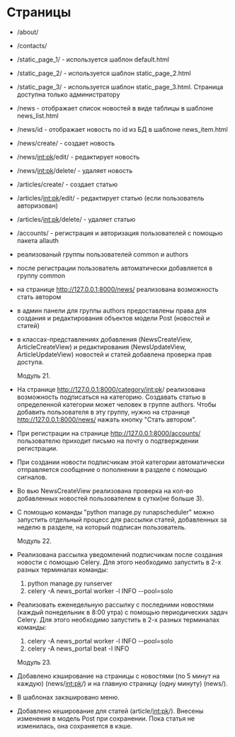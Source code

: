 # Страницы
- /about/
- /contacts/
- /static_page_1/ - используется шаблон default.html
- /static_page_2/ - используется шаблон static_page_2.html
- /static_page_3/ - используется шаблон static_page_3.html. Страница доступна только администратору
- /news - отображает список новостей в виде таблицы в шаблоне news_list.html
- /news/id - отображает новость по id из БД в шаблоне news_item.html
- /news/create/ - создает новость
- /news/<int:pk>/edit/ - редактирует новость
- /news/<int:pk>/delete/ - удаляет новость
- /articles/create/ - создает статью
- /articles/<int:pk>/edit/ - редактирует статью (если пользователь авторизован)
- /articles/<int:pk>/delete/ - удаляет статью
- /accounts/ - регистрация и авторизация пользователей с помощью пакета allauth
- реализованый группы пользователей common и authors
- после регистрации пользователь автоматически добавляется в группу common
- на странице http://127.0.0.1:8000/news/ реализована возможность стать автором
- в админ панели для группы authors предоставлены права для создания и редактирования объектов модели Post (новостей и статей)
- в классах-представлениях добавления (NewsCreateView, ArticleCreateView) и редактирования (NewsUpdateView, ArticleUpdateView) новостей и статей добавлена проверка прав доступа.

  Модуль 21. 
- На странице http://127.0.0.1:8000/category/<int:pk>/ реализована возможность подписаться на категорию. Создавать статью в определенной категории может человек в группе authors. 
Чтобы добавить пользователя в эту группу, нужно на странице http://127.0.0.1:8000/news/ нажать кнопку "Стать автором".
- При регистрации на странице http://127.0.0.1:8000/accounts/ пользователю приходит письмо на почту о подтверждении регистрации.
- При создании новости подписчикам этой категории автоматически отправляется сообщение о пополнении в разделе с помощью сигналов.
- Во вью NewsCreateView реализована проверка на кол-во добавленных новостей пользователем в сутки(не больше 3).
- С помощью команды "python manage.py runapscheduler" можно запустить отдельный процесс для рассылки статей, 
добавленных за неделю в разделе, на который подписан пользователь.

  Модуль 22.
- Реализована рассылка уведомлений подписчикам после создания новости с помощью Celery.
Для этого необходимо запустить в 2-х разных терминалах команды:
	1. python manage.py runserver
	2. celery -A news_portal worker -l INFO --pool=solo
- Реализовать еженедельную рассылку с последними новостями (каждый понедельник в 8:00 утра) с помощью периодических задач Celery.
Для этого необходимо запустить в 2-х разных терминалах команды:
	1. celery -A news_portal worker -l INFO --pool=solo
	2. celery -A news_portal beat -l INFO

  Модуль 23.
- Добавлено кэширование на страницы с новостями (по 5 минут на каждую) (news/<int:pk>/) и на главную страницу (одну минуту) (news/).
- В шаблонах закэшировано меню.
- Добавлено кеширование для статей (article/<int:pk>/). Внесены изменения в модель Post при сохранении.
Пока статья не изменилась, она сохраняется в кэше.

  